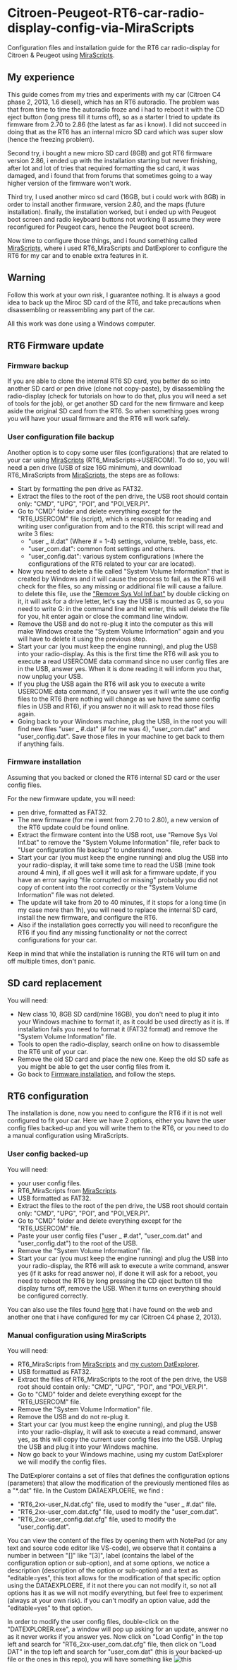 
# Citroen-Peugeot-RT6-car-radio-display-config-via-MiraScripts
Configuration files and installation guide for the RT6 car radio-display for Citroen &amp; Peugeot using [MiraScripts](http://mira308sw.altervista.org/en/index.htm).

## My experience 
This guide comes from my tries and experiments with my car (Citroen C4 phase 2, 2013, 1.6 diesel), which has an RT6 autoradio. The problem was that from time to time the autoradio froze and i had to reboot it with the CD eject button (long press till it turns off), so as a starter I tried to update its firmware from 2.70 to 2.86 (the latest as far as i know). I did not succeed in doing that as the RT6 has an internal micro SD card which was super slow (hence the freezing problem). 

Second try, i bought a new micro SD card (8GB) and got RT6 firmware version 2.86, i ended up with the installation starting but never finishing, after lot and lot of tries that required formatting the sd card, it was damaged, and i found that from forums that sometimes going to a way higher version of the firmware won't work. 

Third try, I used another mirco sd card (16GB, but i could work with 8GB) in order to install another firmware, version 2.80, and the maps (future installation). finally, the installation worked, but i ended up with Peugeot boot screen and radio keyboard buttons not working (I assume they were reconfigured for Peugeot cars, hence the Peugeot boot screen).

Now time to configure those things, and i found something called [MiraScripts](http://mira308sw.altervista.org/fr/index.htm), where i used RT6_MiraScripts and DatExplorer to configure the RT6 for my car and to enable extra features in it.

## Warning
Follow this work at your own risk, I guarantee nothing. It is always a good idea to back up the Miroc SD card of the RT6, and take precautions when disassembling or reassembling any part of the car.

All this work was done using a Windows computer.

## RT6 Firmware update
### Firmware backup
If you are able to clone the internal RT6 SD card, you better do so into another SD card or pen drive (clone not copy-paste), by disassembling the radio-display (check for tutorials on how to do that, plus you will need a set of tools for the job), or get another SD card for the new firmware and keep aside the original SD card from the RT6. So when something goes wrong you will have your usual firmware and the RT6 will work safely.

### User configuration file backup
Another option is to copy some user files (configurations) that are related to your car using [MiraScripts](http://mira308sw.altervista.org/fr/index.htm) (RT6_MiraScripts->USERCOM).
To do so, you will need a pen drive (USB of size 16G minimum), and download  RT6_MiraScripts from [MiraScripts](http://mira308sw.altervista.org/fr/index.htm), the steps are as follows:
- Start by formatting the pen drive as FAT32.
- Extract the files to the root of the pen drive, the USB root should contain only: "CMD", "UPG", "POI", and "POI_VER.PI".
- Go to "CMD" folder and delete everything except for the "RT6_USERCOM" file (script), which is responsible for reading and writing user configuration from and to the RT6. this script will read and write 3 files:
  - "user _ #.dat" (Where # = 1-4) settings, volume, treble, bass, etc.
  - "user_com.dat": common font settings and others.
  - "user_config.dat": various system configurations (where the configurations of the RT6 related to your car are located).
- Now you need to delete a file called "System Volume Information" that is created by Windows and it will cause the process to fail, as the RT6 will check for the files, so any missing or additional file will cause a failure. to delete this file, use the ["Remove Sys Vol Inf.bat"](https://github.com/bentalebahmed/Citroen-Peugeot-RT6-car-radio-display-config-via-MiraScripts/blob/main/Remove%20Sys%20Vol%20Inf.bat) by double clicking on it, it will ask for a drive letter, let's say the USB is mounted as G, so you need to write G: in the command line and hit enter, this will delete the file for you, hit enter again or close the command line window.
- Remove the USB and do not re-plug it into the computer as this will make Windows create the "System Volume Information" again and you will have to delete it using the previous step.
- Start your car (you must keep the engine running), and plug the USB into your radio-display. As this is the first time the RT6 will ask you to execute a read USERCOME data command since no user config files are in the USB, answer yes. When it is done reading it will inform you that, now unplug your USB.
- If you plug the USB again the RT6 will ask you to execute a write USERCOME data command, if you answer yes it will write the use config files to the RT6 (here nothing will change as we have the same config files in USB and RT6), if you answer no it will ask to read those files again. 
- Going back to your Windows machine, plug the USB, in the root you will find new files "user _ #.dat" (# for me was 4), "user_com.dat" and "user_config.dat". Save those files in your machine to get back to them if anything fails.

### Firmware installation
Assuming that you backed or cloned the RT6 internal SD card or the user config files.

For the new firmware update, you will need:
- pen drive, formatted as FAT32.
- The new firmware (for me i went from 2.70 to 2.80), a new version of the RT6 update could be found online.
- Extract the firmware content into the USB root, use "Remove Sys Vol Inf.bat" to remove the "System Volume Information" file, refer back to "User configuration file backup" to understand more.
- Start your car (you must keep the engine running) and plug the USB into your radio-display, it will take some time to read the USB (mine took around 4 min), if all goes well it will ask for a firmware update, if you have an error saying "file corrupted or missing" probably you did not copy of content into the root correctly or the "System Volume Information" file was not deleted.
- The update will take from 20 to 40 minutes, if it stops for a long time (in my case more than 1h), you will need to replace the internal SD card, install the new firmware, and configure the RT6.
- Also if the installation goes correctly you will need to reconfigure the RT6 if you find any missing functionality or not the correct configurations for your car.

Keep in mind that while the installation is running the RT6 will turn on and off multiple times, don't panic.

## SD card replacement
You will need:
- New class 10, 8GB SD card(mine 16GB), you don't need to plug it into your Windows machine to format it, as it could be used directly as it is. If installation fails you need to format it (FAT32 format) and remove the "System Volume Information" file.
- Tools to open the radio-display, search online on how to disassemble the RT6 unit of your car.
- Remove the old SD card and place the new one. Keep the old SD safe as you might be able to get the user config files from it.
- Go back to [Firmware installation](https://github.com/bentalebahmed/Citroen-Peugeot-RT6-car-radio-display-config-via-MiraScripts#firmware-installation), and follow the steps.
  
## RT6 configuration
The installation is done, now you need to configure the RT6 if it is not well configured to fit your car. Here we have 2 options, either you have the user config files backed-up and you will write them to the RT6, or you need to do a manual configuration using MiraScripts.

### User config backed-up
You will need:
- your user config files.
- RT6_MiraScripts from [MiraScripts](http://mira308sw.altervista.org/fr/index.htm).
- USB formatted as FAT32.
- Extract the files to the root of the pen drive, the USB root should contain only: "CMD", "UPG", "POI", and "POI_VER.PI".
- Go to "CMD" folder and delete everything except for the "RT6_USERCOM" file.
- Paste your user config files ("user _ #.dat", "user_com.dat" and "user_config.dat") to the root of the USB.
- Remove the "System Volume Information" file.
- Start your car (you must keep the engine running) and plug the USB into your radio-display, the RT6 will ask to execute a write command, answer yes (if it asks for read answer no), if done it will ask for a reboot, you need to reboot the RT6 by long pressing the CD eject button till the display turns off, remove the USB. When it turns on everything should be configured correctly.

You can also use the files found [here](https://github.com/bentalebahmed/Citroen-Peugeot-RT6-car-radio-display-config-via-MiraScripts/tree/main/Custom%20Citroen%20C4%20user%20config%20files) that i have found on the web and another one that i have configured for my car (Citroen C4 phase 2, 2013).

### Manual configuration using MiraScripts
You will need:
- RT6_MiraScripts from [MiraScripts](http://mira308sw.altervista.org/fr/index.htm) and [my custom DatExplorer](https://github.com/bentalebahmed/Citroen-Peugeot-RT6-car-radio-display-config-via-MiraScripts/tree/main/Custom%20DATAEXPLOERE).
- USB formatted as FAT32.
-  Extract the files of RT6_MiraScripts to the root of the pen drive, the USB root should contain only: "CMD", "UPG", "POI", and "POI_VER.PI".
- Go to "CMD" folder and delete everything except for the "RT6_USERCOM" file.
- Remove the "System Volume Information" file.
- Remove the USB and do not re-plug it.
- Start your car (you must keep the engine running), and plug the USB into your radio-display, it will ask to execute a read command, answer yes, as this will copy the current user config files into the USB. Unplug the USB and plug it into your Windows machine.
- Now go back to your Windows machine, using my custom DatExplorer we will modify the config files.

The DatExplorer contains a set of files that defines the configuration options (parameters) that allow the modification of the previously mentioned files as a "*.dat" file. In the Custom DATAEXPLOERE, we find :
- "RT6_2xx-user_N.dat.cfg" file, used to modify the "user _ #.dat" file.
- "RT6_2xx-user_com.dat.cfg" file, used to modify the "user_com.dat".
- "RT6_2xx-user_config.dat.cfg" file, used to modify the "user_config.dat".

You can view the content of the files by opening them with NotePad (or any text and source code editor like VS-code), we observe that it contains a number in between "[]" like "[3]", label (contains the label of the configuration option or sub-option), and at some options, we notice a description (description of the option or sub-option) and a text as "editable=yes", this text allows for the modification of that specific option using the DATAEXPLOERE, if it not there you can not modify it, so not all options has it as we will not modify everything, but feel free to experiment (always at your own risk). if you can't modify an option value, add the "editable=yes" to that option.

In order to modify the user config files, double-click on the "DATEXPLORER.exe", a window will pop up asking for an update, answer no as it never works if you answer yes. Now click on "Load Config" in the top left and search for "RT6_2xx-user_com.dat.cfg" file, then click on "Load DAT" in the top left and search for "user_com.dat" (this is your backed-up file or the ones in this repo), you will have something like ![this](https://github.com/bentalebahmed/Citroen-Peugeot-RT6-car-radio-display-config-via-MiraScripts/blob/main/Figs/DAtExplorer.png)






